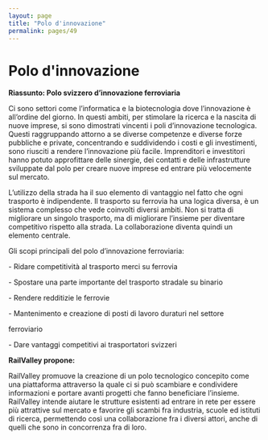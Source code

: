 ```yaml
---
layout: page
title: "Polo d'innovazione"
permalink: pages/49
---
```


# Polo d'innovazione

**Riassunto: Polo svizzero d’innovazione ferroviaria**

Ci sono settori come l’informatica e la biotecnologia dove l’innovazione è all’ordine del giorno. In questi ambiti, per stimolare la ricerca e la nascita di nuove imprese, si sono dimostrati vincenti i poli d’innovazione tecnologica. Questi raggruppando attorno a se diverse competenze e diverse forze pubbliche e private, concentrando e suddividendo i costi e gli investimenti, sono riusciti a rendere l’innovazione più facile. Imprenditori e investitori hanno potuto approfittare delle sinergie, dei contatti e delle infrastrutture sviluppate dal polo per creare nuove imprese ed entrare più velocemente sul mercato. 

L’utilizzo della strada ha il suo elemento di vantaggio nel fatto che ogni trasporto è indipendente. Il trasporto su ferrovia ha una logica diversa, è un sistema complesso che vede coinvolti diversi ambiti. Non si tratta di migliorare un singolo trasporto, ma di migliorare l’insieme per diventare competitivo rispetto alla strada. La collaborazione diventa quindi un elemento centrale.

Gli scopi principali del polo d’innovazione ferroviaria:

\- Ridare competitività al trasporto merci su ferrovia

\- Spostare una parte importante del trasporto stradale su binario

\- Rendere redditizie le ferrovie

\- Mantenimento e creazione di posti di lavoro duraturi nel settore 

ferroviario

\- Dare vantaggi competitivi ai trasportatori svizzeri

**RailValley propone:**

RailValley promuove la creazione di un polo tecnologico concepito come una piattaforma attraverso la quale ci si può scambiare e condividere informazioni e portare avanti progetti che fanno beneficiare l’insieme. RailValley intende aiutare le strutture esistenti ad entrare in rete per essere più attrattive sul mercato e favorire gli scambi fra industria, scuole ed istituti di ricerca, permettendo così una collaborazione fra i diversi attori, anche di quelli che sono in concorrenza fra di loro.

